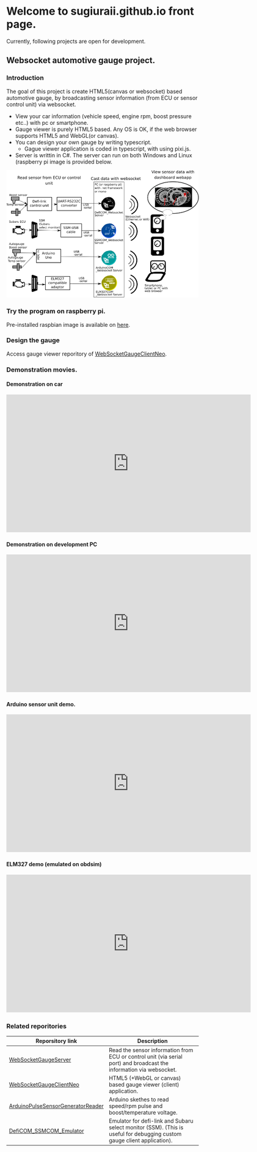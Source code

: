 # Welcome to sugiuraii.github.io front page.

Currently, following projects are open for development.

## Websocket automotive gauge project.
### Introduction
The goal of this project is create HTML5(canvas or websocket) based automotive gauge, by broadcasting sensor information (from ECU or sensor control unit) via websocket.

* View your car information (vehicle speed, engine rpm, boost pressure etc..) with pc or smartphone.
* Gauge viewer is purely HTML5 based. Any OS is OK, if the web browser supports HTML5 and WebGL(or canvas).
* You can design your own gauge by writing typescript.
	* Gague viewer application is coded in typescript, with using pixi.js.
* Server is writtin in C#. The server can run on both Windows and Linux (raspberry pi image is provided below.

![Websocket gauge diagram](./WebsocketGaugeDiagram.png)

### Try the program on raspberry pi.
Pre-installed raspbian image is available on [here](https://sugiuraii.github.io/WebSocketGaugeServer/RasobianImageSetup.html).

### Design the gauge
Access gauge viewer reporitory of [WebSocketGaugeClientNeo](https://sugiuraii.github.io/WebSocketGaugeClientNeo/).

### Demonstration movies.
#### Demonstration on car
<iframe width="640" height="360" src="https://www.youtube.com/embed/QCOYLCIrU_s" frameborder="0" allow="autoplay; encrypted-media" allowfullscreen></iframe>

#### Demonstration on development PC
<iframe width="640" height="360" src="https://www.youtube.com/embed/pAk8FpmZctI" frameborder="0" allow="autoplay; encrypted-media" allowfullscreen></iframe>

#### Arduino sensor unit demo.
<iframe width="640" height="360" src="https://www.youtube.com/embed/HvkB07k6gMc" frameborder="0" allow="autoplay; encrypted-media" allowfullscreen></iframe>

#### ELM327 demo (emulated on obdsim)
<iframe width="640" height="360" src="https://www.youtube.com/embed/l_niGjlkpQ4" frameborder="0" allow="autoplay; encrypted-media" allowfullscreen></iframe>

### Related reporitories
| Reporsitory link | Description |
|--------|--------|
|[WebSocketGaugeServer](https://sugiuraii.github.io/WebSocketGaugeServer/)       |Read the sensor information from ECU or control unit (via serial port) and broadcast the information via websocket.|
|[WebSocketGaugeClientNeo](https://sugiuraii.github.io/WebSocketGaugeClientNeo/)       |HTML5 (+WebGL or canvas) based gauge viewer (client) application.|
|[ArduinoPulseSensorGeneratorReader](https://sugiuraii.github.io/ArduinoPulseSensorGeneratorReader/)       |Arduino skethes to read speed/rpm pulse and boost/temperature voltage.|
|[DefiCOM_SSMCOM_Emulator](https://sugiuraii.github.io/DefiCOM_SSMCOM_Emulator/)       |Emulator for defi-link and Subaru select monitor (SSM). (This is useful for debugging custom gauge client application).|



